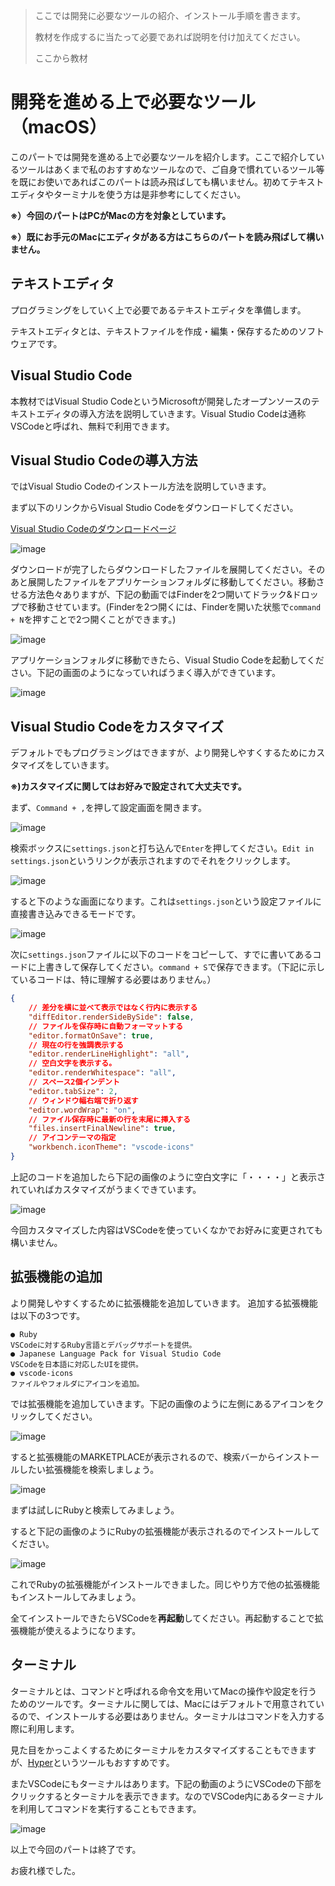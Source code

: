 > ここでは開発に必要なツールの紹介、インストール手順を書きます。
>
> 教材を作成するに当たって必要であれば説明を付け加えてください。
>
> ここから教材


# 開発を進める上で必要なツール（macOS）
このパートでは開発を進める上で必要なツールを紹介します。ここで紹介しているツールはあくまで私のおすすめなツールなので、ご自身で慣れているツール等を既にお使いであればこのパートは読み飛ばしても構いません。初めてテキストエディタやターミナルを使う方は是非参考にしてください。

**※）今回のパートはPCがMacの方を対象としています。**

**※）既にお手元のMacにエディタがある方はこちらのパートを読み飛ばして構いません。**


## テキストエディタ
プログラミングをしていく上で必要であるテキストエディタを準備します。

テキストエディタとは、テキストファイルを作成・編集・保存するためのソフトウェアです。


## Visual Studio Code
本教材ではVisual Studio CodeというMicrosoftが開発したオープンソースのテキストエディタの導入方法を説明していきます。Visual Studio Codeは通称VSCodeと呼ばれ、無料で利用できます。


## Visual Studio Codeの導入方法
ではVisual Studio Codeのインストール方法を説明していきます。

まず以下のリンクからVisual Studio Codeをダウンロードしてください。

[Visual Studio Codeのダウンロードページ](https://code.visualstudio.com/)

![image](https://i.gyazo.com/ff452316e9ce484a7740129f9e0eeedf.png)

ダウンロードが完了したらダウンロードしたファイルを展開してください。そのあと展開したファイルをアプリケーションフォルダに移動してください。移動させる方法色々ありますが、下記の動画ではFinderを2つ開いてドラック&ドロップで移動させています。(Finderを2つ開くには、Finderを開いた状態で`command + N`を押すことで2つ開くことができます。)

![image](https://i.gyazo.com/917887a28214f07429f731b61f49a114.gif)

アプリケーションフォルダに移動できたら、Visual Studio Codeを起動してください。下記の画面のようになっていればうまく導入ができています。

![image](https://i.gyazo.com/3a9c885cbe0dbf2758f7162c859f569d.png)


## Visual Studio Codeをカスタマイズ
デフォルトでもプログラミングはできますが、より開発しやすくするためにカスタマイズをしていきます。

**※)カスタマイズに関してはお好みで設定されて大丈夫です。**

まず、`Command + ,`を押して設定画面を開きます。

![image](https://i.gyazo.com/3f73f9773290bcd25ded645ff3f35427.png)

検索ボックスに`settings.json`と打ち込んで`Enter`を押してください。`Edit in settings.json`というリンクが表示されますのでそれをクリックします。

![image](https://camo.githubusercontent.com/a3d28720d86b33ca9c998cc3d1cbb10e8b89a33b/68747470733a2f2f692e6779617a6f2e636f6d2f65636465633332376536333662396339396233373565336264626534393238342e706e67)

すると下のような画面になります。これは`settings.json`という設定ファイルに直接書き込みできるモードです。

![image](https://camo.githubusercontent.com/13f2f7cee29910890f0a0347fefd8e8189e7f359/68747470733a2f2f692e6779617a6f2e636f6d2f39323866333132633835613735343431303663393261656633366163643763342e706e67)

次に`settings.json`ファイルに以下のコードをコピーして、すでに書いてあるコードに上書きして保存してください。`command + S`で保存できます。（下記に示しているコードは、特に理解する必要はありません。）

```json
{
    // 差分を横に並べて表示ではなく行内に表示する
    "diffEditor.renderSideBySide": false,
    // ファイルを保存時に自動フォーマットする
    "editor.formatOnSave": true,
    // 現在の行を強調表示する
    "editor.renderLineHighlight": "all",
    // 空白文字を表示する。
    "editor.renderWhitespace": "all",
    // スペース2個インデント
    "editor.tabSize": 2,
    // ウィンドウ幅右端で折り返す
    "editor.wordWrap": "on",
    // ファイル保存時に最新の行を末尾に挿入する
    "files.insertFinalNewline": true,
    // アイコンテーマの指定
    "workbench.iconTheme": "vscode-icons"
}
```

上記のコードを追加したら下記の画像のように空白文字に「・・・・」と表示されていればカスタマイズがうまくできています。

![image](https://i.gyazo.com/02b74ac567ed7249b426a9d8e92bf685.png)

今回カスタマイズした内容はVSCodeを使っていくなかでお好みに変更されても構いません。


## 拡張機能の追加
より開発しやすくするために拡張機能を追加していきます。
追加する拡張機能は以下の3つです。

```
● Ruby
VSCodeに対するRuby言語とデバッグサポートを提供。
● Japanese Language Pack for Visual Studio Code
VSCodeを日本語に対応したUIを提供。
● vscode-icons
ファイルやフォルダにアイコンを追加。
```

では拡張機能を追加していきます。下記の画像のように左側にあるアイコンをクリックしてください。

![image](https://i.gyazo.com/c177323e905539c651386e738b689e99.png)

すると拡張機能のMARKETPLACEが表示されるので、検索バーからインストールしたい拡張機能を検索しましょう。

![image](https://i.gyazo.com/182e29f848be2617b979606d4ae0dcd5.png)

まずは試しにRubyと検索してみましょう。

すると下記の画像のようにRubyの拡張機能が表示されるのでインストールしてください。

![image](https://i.gyazo.com/53bc02340dd67abd8c2b1a2cf8c63aa0.png)

これでRubyの拡張機能がインストールできました。同じやり方で他の拡張機能もインストールしてみましょう。

全てインストールできたらVSCodeを**再起動**してください。再起動することで拡張機能が使えるようになります。


## ターミナル
ターミナルとは、コマンドと呼ばれる命令文を用いてMacの操作や設定を行うためのツールです。ターミナルに関しては、Macにはデフォルトで用意されているので、インストールする必要はありません。ターミナルはコマンドを入力する際に利用します。

見た目をかっこよくするためにターミナルをカスタマイズすることもできますが、[Hyper](https://hyper.is/)というツールもおすすめです。

またVSCodeにもターミナルはあります。下記の動画のようにVSCodeの下部をクリックするとターミナルを表示できます。なのでVSCode内にあるターミナルを利用してコマンドを実行することもできます。

![image](https://i.gyazo.com/7abaa72bf4a755af90822a45717798c9.gif)

以上で今回のパートは終了です。

お疲れ様でした。

